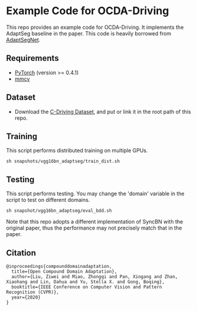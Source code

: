 # Example Code for OCDA-Driving

This repo provides an example code for OCDA-Driving. It implements the AdaptSeg baseline in the paper. This code is heavily borrowed from [AdaptSegNet](https://github.com/wasidennis/AdaptSegNet).

## Requirements
* [PyTorch](https://pytorch.org/) (version >= 0.4.1)
* [mmcv](https://github.com/open-mmlab/mmcv)

## Dataset
* Download the [C-Driving Dataset](https://drive.google.com/drive/folders/1_uNTF8RdvhS_sqVTnYx17hEOQpefmE2r), and put or link it in the root path of this repo.

## Training
This script performs distributed training on multiple GPUs.
```
sh snapshots/vgg16bn_adaptseg/train_dist.sh
```

## Testing
This script performs testing. You may change the 'domain' variable in the script to test on different domains.
```
sh snapshot/vgg16bn_adaptseg/eval_bdd.sh
```
Note that this repo adopts a different implementation of SyncBN with the original paper, thus the performance may not precisely match that in the paper.

## Citation
```
@inproceedings{compounddomainadaptation,
  title={Open Compound Domain Adaptation},
  author={Liu, Ziwei and Miao, Zhongqi and Pan, Xingang and Zhan, Xiaohang and Lin, Dahua and Yu, Stella X. and Gong, Boqing},
  booktitle={IEEE Conference on Computer Vision and Pattern Recognition (CVPR)},
  year={2020}
}
```